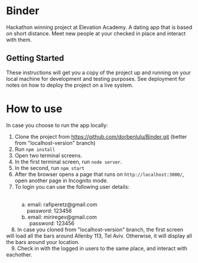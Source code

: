 # Binder

Hackathon winning project at Elevation Academy. 
A dating app that is based on short distance. Meet new people at your checked in place and interact with them.

## Getting Started

These instructions will get you a copy of the project up and running on your local machine for development and testing purposes. See deployment for notes on how to deploy the project on a live system.

# How to use

In case you choose to run the app locally:
1. Clone the project from https://github.com/dorbenlulu/Binder.git (better from "localhost-version" branch)
2. Run `npm install`
3. Open two terminal screens.
4. In the first terminal screen, run `node server`.
5. In the second, run `npm start`
6. After the browser opens a page that runs on `http://localhost:3000/`, open another page in Incognito mode.
7. To login you can use the following user details:
  <br/>
   &ensp;&ensp;&ensp;&ensp;&ensp;&ensp;a. email: rafiperetz@gmail.com
  <br/>
       &ensp;&ensp;&ensp;&ensp;&ensp;&ensp;&ensp;&ensp;password: 123456
   <br/>
    &ensp;&ensp;&ensp;&ensp;&ensp;&ensp;b. email: miriregev@gmail.com
   <br/>
       &ensp;&ensp;&ensp;&ensp;&ensp;&ensp;&ensp;&ensp;&ensp;password: 123456
   <br/>
&ensp;&ensp;8. In case you cloned from "localhost-version" branch, the first screen will load all the bars around Allenby 113, Tel Aviv.
   Otherwise, it will display all the bars around your location.
   <br/>
&ensp;&ensp;9. Check in with the logged in users to the same place, and interact with eachother.
